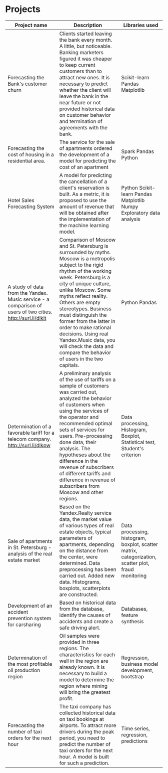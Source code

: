 # Projects
Project name | Description | Libraries used
------ | -----------------------------------------------------------------------------------|---------
Forecasting the Bank's customer churn |Clients started leaving the bank every month. A little, but noticeable. Banking marketers figured it was cheaper to keep current customers than to attract new ones. It is necessary to predict whether the client will leave the bank in the near future or not provided historical data on customer behavior and termination of agreements with the bank.                                                    | Scikit-learn Pandas Matplotlib
Forecasting the cost of housing in a residential area. |The service for the sale of apartments ordered the development of a model for predicting the cost of an apartment | Spark Pandas Python
Hotel Sales Forecasting System |A model for predicting the cancellation of a client's reservation is built. As a metric, it is proposed to use the amount of revenue that will be obtained after the implementation of the machine learning model.                    | Python Scikit-learn Pandas Matplotlib Numpy Exploratory data analysis
A study of data from the Yandex. Music service - a comparison of users of two cities. http://surl.li/dlklt | Comparison of Moscow and St. Petersburg is surrounded by myths. Moscow is a metropolis subject to the rigid rhythm of the working week. Petersburg is a city of unique culture, unlike Moscow. Some myths reflect reality. Others are empty stereotypes. Business must distinguish the former from the latter in order to make rational decisions. Using real Yandex.Music data, you will check the data and compare the behavior of users in the two capitals.                                                | Python Pandas
Determination of a favorable tariff for a telecom company. http://surl.li/dlkpw | A preliminary analysis of the use of tariffs on a sample of customers was carried out, analyzed the behavior of customers when using the services of the operator and recommended optimal sets of services for users. Pre-processing done data, their analysis. The hypotheses about the difference in the revenue of subscribers of different tariffs and difference in revenue of subscribers from Moscow and other regions.                         | Data processing, Histogram, Boxplot, Statistical test, Student's criterion
Sale of apartments in St. Petersburg - analysis of the real estate market | Based on the Yandex.Realty service data, the market value of various types of real estate objects, typical parameters of apartments, depending on the distance from the center, were determined. Data preprocessing has been carried out. Added new data. Histograms, boxplots, scatterplots are constructed.                                         | Data processing, histogram, boxplot, scatter matrix, categorization, scatter plot, fraud monitoring
Development of an accident prevention system for carsharing | Based on historical data from the database, identify the causes of accidents and create a safe driving alert.                                                                                      | Databases, feature synthesis
Determination of the most profitable oil production region | Oil samples were provided in three regions. The characteristics for each well in the region are already known. It is necessary to build a model to determine the region where mining will bring the greatest profit. | Regression, business model development, bootstrap
Forecasting the number of taxi orders for the next hour | The taxi company has collected historical data on taxi bookings at airports. To attract more drivers during the peak period, you need to predict the number of taxi orders for the next hour. A model is built for such a prediction. | Time series, regression, predictions